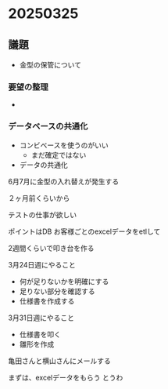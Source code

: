 # 20250325

## 議題
- 金型の保管について

### 要望の整理 
- 

### データベースの共通化
- コンビベースを使うのがいい
    - まだ確定ではない
- データの共通化

6月7月に金型の入れ替えが発生する

２ヶ月前くらいから

テストの仕事が欲しい

ポイントはDB
お客様ごとのexcelデータをetlして

2週間くらいで叩き台を作る

3月24日週にやること
- 何が足りないかを明確にする
- 足りない部分を確認する
- 仕様書を作成する

3月31日週にやること
- 仕様書を叩く
- 雛形を作成


亀田さんと横山さんにメールする

まずは、excelデータをもらう
とうわ
